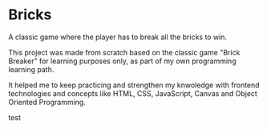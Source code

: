 # Bricks
A classic game where the player has to break all the bricks to win.

This project was made from scratch based on the classic game "Brick Breaker" for learning purposes only, as part of my own programming learning path. 

It helped me to keep practicing and strengthen my knwoledge with frontend technologies and concepts like HTML, CSS, JavaScript, Canvas and Object Oriented Programming.


test